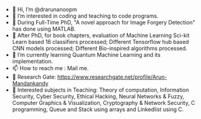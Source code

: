 - 👋 Hi, I’m @drarunanoopm
- 👀 I’m interested in coding and teaching to code programs.
- 💞️ During Full-Time PhD, "A novel approach for Image Forgery Detection" has done using MATLAB.
- 💞️ After PhD, for book chapters, evaluation of Machine Learning Sci-kit Learn based 16 classifiers processed; Different Tensorflow hub based CNN models processed; Different Bio-inspired algorithms processed.
- 🌱 I’m currently learning Quantum Machine Learning and its implementation.
- 📫 How to reach me : Mail me.
- 🌱 Research Gate: https://www.researchgate.net/profile/Arun-Mandankandy
- 🌱 Interested subjects in Teaching: Theory of computation, Information Security, Cyber Security, Ethical Hacking, Neural Networks & Fuzzy, Computer Graphics & Visualization, Cryptography & Network Security, C programming, Queue and Stack using arrays and Linkedlist using C.

<!---
drarunanoopm/drarunanoopm is a ✨ special ✨ repository because its `README.md` (this file) appears on your GitHub profile.
You can click the Preview link to take a look at your changes.
--->
